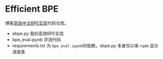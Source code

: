 # Efficient BPE

博客[高效中文BPE实现](https://lyk-ai.com/post/2)代码仓库。

* ebpe.py   我的高效BPE实现
* bpe_eval.ipynb    评测代码
* requirements.txt  为 `bpe_eval.ipynb`的依赖，ebpe.py 本身仅以来 `tqdm` 显示进度条